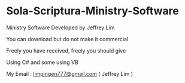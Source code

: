# Sola-Scriptura-Ministry-Software

Ministry Software Developed by Jeffrey Lim

You can download but do not make it commercial

Freely you have received, freely you should give

Using C# and some using VB

My Email : limpingen777@gmail.com ( Jeffrey Lim )

